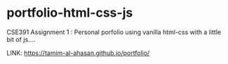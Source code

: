 # portfolio-html-css-js
 CSE391 Assignment 1 : Personal porfolio using vanilla html-css with a little bit of js....


 LINK: https://tamim-al-ahasan.github.io/portfolio/
